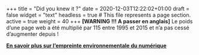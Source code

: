 +++
title = "Did you knew it ?"
date = 2020-12-03T12:22:02+01:00
draft = false
widget = "text"
headless = true  # This file represents a page section.
active = true
weight = 40
+++
**[WARNING !!! A passer en anglais]**
Le poids d’une page web a été multiplié par 115 entre 1995 et 2015 et n’a pas cessé d’augmenter depuis !

[**En savoir plus sur l’empreinte environnementale du numérique**](https://www.greenit.fr/empreinte-environnementale-du-numerique-mondial/)
